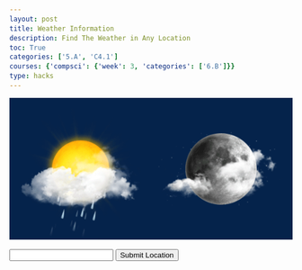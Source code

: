 ```yaml
---
layout: post
title: Weather Information
description: Find The Weather in Any Location
toc: True
categories: ['5.A', 'C4.1']
courses: {'compsci': {'week': 3, 'categories': ['6.B']}}
type: hacks
---
```


![](_notebooks/XHqB.gif)

<div id="output"></div>
<script>
const output = document.getElementById("output");
</script>



<script>
    function Weather() {
        const apiKey = '41c77cef54444957bbb80248230609';
        const apiUrl = 'https://api.weatherapi.com/v1/current.json';
        const location = document.getElementById('input2').value;
        const params = {
            key: apiKey,
            q: location, 
        };
        const url = new URL(apiUrl);
        url.search = new URLSearchParams(params).toString();
        fetch(url)
            .then(response => {
                if (response.ok) {
                    return response.json(); 
                } else {
                    throw new Error('Request failed.');
                }
            })
            .then(data => {
                console.log(data);
                output.innerHTML="The current weather at this location in Farenheit is "+data.current.temp_f+ "degrees and in celcius it is "+data.current.temp_c+" degrees.";
            })
            .catch(error => {
                console.error('Error:', error);
            });
    }
</script>

<body>
    <input type="text" id="input2">
    <button onclick="Weather()">Submit Location</button>
</body>


